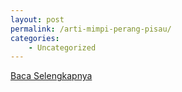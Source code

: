 ```yaml
---
layout: post
permalink: /arti-mimpi-perang-pisau/
categories:
    - Uncategorized
---
```


[Baca Selengkapnya](/01)